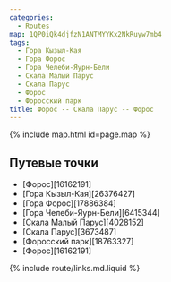 ```yaml
---
categories: 
  - Routes
map: 1QP0iQk4djfzN1ANTMYYKx2NkRuyw7mb4
tags:
  - Гора Кызыл-Кая
  - Гора Форос
  - Гора Челеби-Яурн-Бели
  - Скала Малый Парус
  - Скала Парус
  - Форос
  - Форосский парк
title: Форос -- Скала Парус -- Форос
---
```


{% include map.html id=page.map %}

## Путевые точки

- [Форос][16162191]
- [Гора Кызыл-Кая][26376427]
- [Гора Форос][17886384]
- [Гора Челеби-Яурн-Бели][6415344]
- [Скала Малый Парус][4028152]
- [Скала Парус][3673487]
- [Форосский парк][18763327]
- [Форос][16162191]

{% include route/links.md.liquid %}
